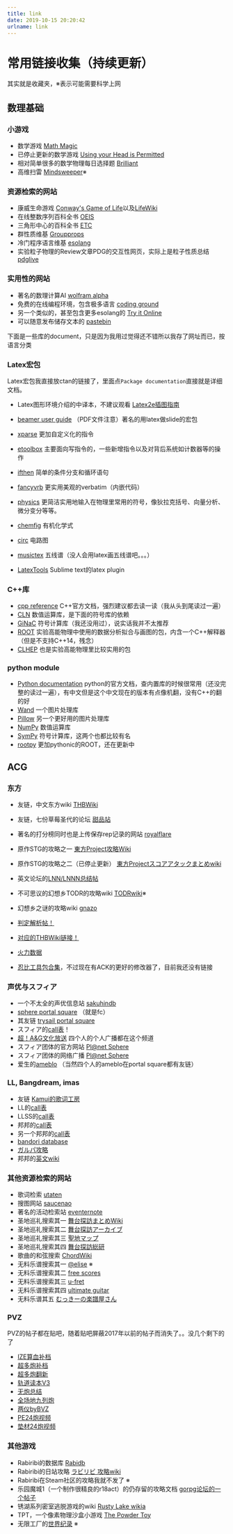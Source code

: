 ```yaml
---
title: link
date: 2019-10-15 20:20:42
urlname: link
---
```


<!-- toc -->

# 常用链接收集（持续更新）

其实就是收藏夹，※表示可能需要科学上网

## 数理基础

### 小游戏

+ 数学游戏 [Math Magic](https://www2.stetson.edu/~efriedma/mathmagic/1019.html)
+ 已停止更新的数学游戏 [Using your Head is Permitted](https://www.brand.site.co.il/riddles/usingyourhead.html)
+ 相对简单很多的数学物理每日选择题 [Brilliant](https://brilliant.org/daily-problems/)
+ 高维扫雷 [Mindsweeper](http://www.gravitation3d.com/xezlec/)※

### 资源检索的网站

+ 康威生命游戏 [Conway's Game of Life](https://conwaylife.com)以及[LifeWiki](https://conwaylife.com/wiki/)
+ 在线整数序列百科全书 [OEIS](http://oeis.org/)
+ 三角形中心的百科全书 [ETC](https://faculty.evansville.edu/ck6/encyclopedia/ETC.html)
+ 群性质维基 [Groupprops](https://groupprops.subwiki.org/wiki/Main_Page)
+ 冷门程序语言维基 [esolang](https://esolangs.org/wiki/Main_Page)
+ 实验粒子物理的Review文章PDG的交互性网页，实际上是粒子性质总结 [pdglive](http://pdglive.lbl.gov/Viewer.action)
<!-- more -->

### 实用性的网站

+ 著名的数理计算AI [wolfram alpha](http://www.wolframalpha.com/)
+ 免费的在线编程环境，包含极多语言 [coding ground](http://www.tutorialspoint.com/codingground.htm)
+ 另一个类似的，甚至包含更多esolang的 [Try it Online](https://tio.run/)
+ 可以随意发布储存文本的 [pastebin](https://pastebin.com/)

下面是一些库的document，只是因为我用过觉得还不错所以我存了网址而已，按语言分类
### Latex宏包

Latex宏包我直接放ctan的链接了，里面点`Package documentation`直接就是详细文档。
+ Latex图形环境介绍的中译本，不建议观看 [Latex2e插图指南](http://www.ctex.org/documents/latex/graphics/node2.html)
+ [beamer user guide](http://tug.ctan.org/macros/latex2e/contrib/beamer/doc/beameruserguide.pdf) （PDF文件注意）著名的用latex做slide的宏包
+ [xparse](https://ctan.org/pkg/xparse/) 更加自定义化的指令
+ [etoolbox](https://ctan.org/pkg/etoolbox/) 主要面向写指令的，一些新增指令以及对背后系统如计数器等的操作
+ [ifthen](https://ctan.org/pkg/ifthen) 简单的条件分支和循环语句
+ [fancyvrb](https://ctan.org/pkg/fancyvrb) 更实用美观的verbatim（内嵌代码）
+ [physics](https://ctan.org/pkg/physics) 更简洁实用地输入在物理里常用的符号，像狄拉克括号、向量分析、微分变分等等。
+ [chemfig](https://ctan.org/pkg/chemfig) 有机化学式
+ [circ](https://ctan.org/pkg/circ) 电路图
+ [musictex](https://ctan.org/pkg/musictex) 五线谱（没人会用latex画五线谱吧。。。）

+ [LatexTools](https://latextools.readthedocs.io/en/latest/) Sublime text的latex plugin

### C++库

+ [cpp reference](https://zh.cppreference.com/w/首页) C++官方文档，强烈建议都去读一读（我从头到尾读过一遍）
+ [CLN](https://www.ginac.de/CLN/cln.html) 数值运算库，是下面的符号库的依赖
+ [GiNaC](https://ginac.de/tutorial/) 符号计算库（我还没用过），说实话我并不太推荐
+ [ROOT](https://root.cern.ch) 实验高能物理中使用的数据分析拟合与画图的包，内含一个C++解释器（但是不支持C++14，残念）
+ [CLHEP](https://www-zeuthen.desy.de/geant4/clhep-2.0.4.3/main.html) 也是实验高能物理里比较实用的包

### python module

+ [Python documentation](https://docs.python.org/3/) python的官方文档，查内置库的时候很常用（还没完整的读过一遍），有中文但是这个中文现在的版本有点像机翻，没有C++的翻的好
+ [Wand](http://docs.wand-py.org/en/latest/) 一个图片处理库
+ [Pillow](https://pillow.readthedocs.io/en/stable/installation.html) 另一个更好用的图片处理库
+ [NumPy](https://numpy.org/) 数值运算库
+ [SymPy](https://docs.sympy.org/latest/index.html) 符号计算库，这两个也都比较有名
+ [rootpy](http://www.rootpy.org) 更加pythonic的ROOT，还在更新中

## ACG

### 东方

+ 友链，中文东方wiki [THBWiki](https://thwiki.cc)
+ 友链，七份草莓圣代的论坛 [甜品站](https://isndes.com)
+ 著名的打分榜同时也是上传保存rep记录的网站 [royalflare](http://score.royalflare.net/)
+ 原作STG的攻略之一 [東方Project攻略Wiki](https://wikiwiki.jp/thk/)
+ 原作STG的攻略之二（已停止更新） [東方Projectスコアアタックまとめwiki](https://w.atwiki.jp/touhouscorer)
+ 英文论坛的[LNN/LNNN总结帖](http://eientei.boards.net/thread/527/touhou-lnn-lnnn-thread)
+ 不可思议的幻想乡TODR的攻略wiki [TODRwiki](http://fusigentod.dojin.com/todr/index.php)※
+ 幻想乡之谜的攻略wiki [gnazo](https://w.atwiki.jp/gnazo/)

+ [判定解析帖！](https://tieba.baidu.com/p/4710467563)
+ [对应的THBWiki链接！](https://thwiki.cc/-/19me)
+ [火力数据](https://thwiki.cc/-/rmn)
+ [忍比工具包合集](https://tieba.baidu.com/p/4381335855)，不过现在有ACK的更好的修改器了，目前我还没有链接

### 声优与スフィア

+ 一个不太全的声优信息站 [sakuhindb](https://sakuhindb.com/)
+ [sphere portal square](https://sphere.m-rayn.jp/) （就是fc）
+ 其友链 [trysail portal square](https://trysail.jp/)
+ スフィア的[call表](https://seesaawiki.jp/sphere_party/d/%A5%B9%A5%D5%A5%A3%A5%A2%A1%A1%A5%B3%A1%BC%A5%EB%A1%F5%BF%B6%A4%EA%A5%B3%A5%D4%C9%BD)！
+ [超！A&G文化放送](http://www.agqr.jp/index.php) 四个人的个人广播都在这个频道
+ スフィア团体的官方网站 [Pl@net Sphere](http://www.planet-sphere.jp/main.php)
+ スフィア团体的网络广播 [Pl@net Sphere](https://musicrayn.com/pages/radio)
+ 爱生的[ameblo](https://ameblo.jp/toyosakiaki-blog/) （当然四个人的ameblo在portal square都有友链）

### LL, Bangdream, imas

+ 友链 [Kamui的歌词工房](TrinityField.github.io)
+ LL的[call表](http://seesaawiki.jp/lovelive_call/)
+ LLSS的[call表](https://seesaawiki.jp/lovelive_sunshine_call/)
+ 邦邦的[call表](https://seesaawiki.jp/bang_dream_call/)
+ 另一个邦邦的[call表](http://bangdream.seesaa.net/article/443916277.html)
+ [bandori database](https://bandori.ga/)
+ [ガルパ攻略](https://appmedia.jp/bang_dream)
+ 邦邦的[英文wiki](https://bandori.fandom.com/wiki/BanG_Dream!_Wikia)

### 其他资源检索的网站

+ 歌词检索 [utaten](http://utaten.com/)
+ 搜图网站 [saucenao](https://saucenao.com/)
+ 著名的活动检索站 [eventernote](https://www.eventernote.com/)
+ 圣地巡礼搜索其一 [舞台探訪まとめWiki](https://seesaawiki.jp/w/lsh_er/)
+ 圣地巡礼搜索其二 [舞台探訪アーカイブ](http://legwork.g.hatena.ne.jp/)
+ 圣地巡礼搜索其三 [聖地マップ](https://seichimap.jp/)
+ 圣地巡礼搜索其四 [舞台探訪総研](http://btsoken.hatenablog.com/)
+ 歌曲的和弦搜索 [ChordWiki](https://ja.chordwiki.org/)
+ 无料乐谱搜索其一 [@elise](http://www.at-elise.com/Music/instrument_bandscore.html) ※
+ 无料乐谱搜索其二 [free scores](https://www.free-scores.com/index_uk.php)
+ 无料乐谱搜索其三 [u-fret](https://www.ufret.jp/)
+ 无料乐谱搜索其四 [ultimate guitar](https://www.ultimate-guitar.com/)
+ 无料乐谱其五 [むっきーの楽譜屋さん](https://kakimuki.booth.pm/)

### PVZ

PVZ的帖子都在贴吧，随着贴吧屏蔽2017年以前的帖子而消失了。。没几个剩下的了
+ [IZE算血补档](https://tieba.baidu.com/p/5104607724)
+ [超多炮补档](https://tieba.baidu.com/p/5288033944)
+ [超多炮翻新](https://tieba.baidu.com/p/4985617864)
+ [轨道读本V3](https://tieba.baidu.com/p/5288403187)
+ [无炮总结](https://tieba.baidu.com/p/4922230254)
+ [全场地九列炮](https://tieba.baidu.com/p/5216897311)
+ [两仪byBVZ](https://tieba.baidu.com/p/4259753669)
+ [PE24炮视频](https://video.tudou.com/v/XMTc4Njc5NTA5Ng==.html)
+ [垫材24炮视频](https://video.tudou.com/v/XMjYzNTUxMzgyNA==.html)

### 其他游戏

+ Rabiribi的数据库 [Rabidb](https://rabidb.com/)
+ Rabiribi的日站攻略 [ラビリビ 攻略wiki](https://w.atwiki.jp/rabi-ribi/)
+ Rabiribi在Steam社区的攻略我就不发了 ※
+ 乐园魔城1（一个制作很精良的r18act）的仍存留的攻略文档 [gorpg论坛的一个帖子](https://www.gorpg.club/t18629)
+ 锈湖系列密室逃脱游戏的wiki [Rusty Lake wikia](https://rusty-lake.fandom.com/wiki)
+ TPT，一个像素物理沙盒小游戏 [The Powder Toy](https://powdertoy.co.uk/)
+ 无限工厂的[世界纪录](https://www.reddit.com/r/infinifactory/comments/4p606q/leaderboard_lowest_cyclesfootprintblocks/) ※

